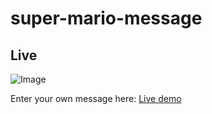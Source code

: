 # super-mario-message

## Live

![Image](https://gogoprog.github.io/super-mario-message/video.gif)

Enter your own message here: [Live demo](http://gogoprog.github.io/super-mario-message)
